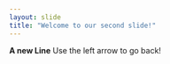 ```yaml
---
layout: slide
title: "Welcome to our second slide!"
---
```

**A new Line**
Use the left arrow to go back!
